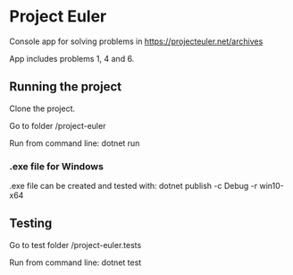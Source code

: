 # Project Euler
Console app for solving problems in https://projecteuler.net/archives

App includes problems 1, 4 and 6.

## Running the project
Clone the project.

Go to folder /project-euler

Run from command line: dotnet run

### .exe file for Windows

.exe file can be created and tested with: dotnet publish -c Debug -r win10-x64


## Testing
Go to test folder /project-euler.tests

Run from command line: dotnet test
